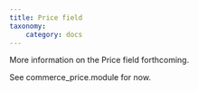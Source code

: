 ```yaml
---
title: Price field
taxonomy:
    category: docs
---
```


More information on the Price field forthcoming.

See commerce_price.module for now.